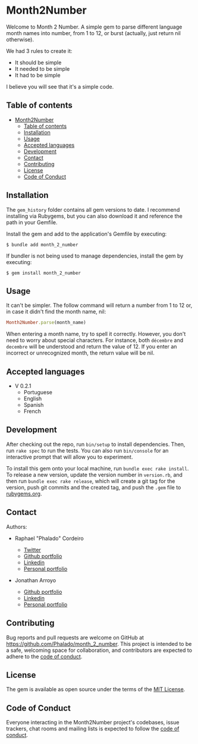 # Month2Number

Welcome to Month 2 Number. A simple gem to parse different language month names into number, from 1 to 12, or burst (actually, just return nil otherwise).

We had 3 rules to create it:

- It should be simple
- It needed to be simple
- It had to be simple

I believe you will see that it's a simple code.


## Table of contents

- [Month2Number](#month2number)
  - [Table of contents](#table-of-contents)
  - [Installation](#installation)
  - [Usage](#usage)
  - [Accepted languages](#accepted-languages)
  - [Development](#development)
  - [Contact](#contact)
  - [Contributing](#contributing)
  - [License](#license)
  - [Code of Conduct](#code-of-conduct)


## Installation

The `gem_history` folder contains all gem versions to date. I recommend installing via Rubygems, but you can also download it and reference the path in your Gemfile.

Install the gem and add to the application's Gemfile by executing:

    $ bundle add month_2_number

If bundler is not being used to manage dependencies, install the gem by executing:

    $ gem install month_2_number

## Usage

It can't be simpler. The follow command will return a number from 1 to 12 or, in case it didn't find the month name, nil:

```ruby
Month2Number.parse(month_name)
```

When entering a month name, try to spell it correctly. However, you don't need to worry about special characters. For instance, both `décembre` and `decembre` will be understood and return the value of 12. If you enter an incorrect or unrecognized month, the return value will be nil.


## Accepted languages

- V 0.2.1
  - Portuguese
  - English
  - Spanish
  - French

## Development

After checking out the repo, run `bin/setup` to install dependencies. Then, run `rake spec` to run the tests. You can also run `bin/console` for an interactive prompt that will allow you to experiment.

To install this gem onto your local machine, run `bundle exec rake install`. To release a new version, update the version number in `version.rb`, and then run `bundle exec rake release`, which will create a git tag for the version, push git commits and the created tag, and push the `.gem` file to [rubygems.org](https://rubygems.org).

## Contact

Authors: 

- Raphael "Phalado" Cordeiro
  - [Twitter][rapha-twitter]
  - [Github portfolio][rapha-github]
  - [Linkedin][rapha-linkedin]
  - [Personal portfolio][rapha-personal]

- Jonathan Arroyo
  - [Github portfolio][jonny-github]
  - [Linkedin][jonny-linkedin]
  - [Personal portfolio][jonny-personal]

## Contributing

Bug reports and pull requests are welcome on GitHub at https://github.com/Phalado/month_2_number. This project is intended to be a safe, welcoming space for collaboration, and contributors are expected to adhere to the [code of conduct](https://github.com/Phalado/month_2_number/blob/master/CODE_OF_CONDUCT.md).

## License

The gem is available as open source under the terms of the [MIT License](https://opensource.org/licenses/MIT).

## Code of Conduct

Everyone interacting in the Month2Number project's codebases, issue trackers, chat rooms and mailing lists is expected to follow the [code of conduct](https://github.com/[USERNAME]/month_2_number/blob/master/CODE_OF_CONDUCT.md).


[rubygems-month-2-number]: https://rubygems.org/gems/month_2_number

[rapha-github]: https://github.com/phalado
[rapha-twitter]: https://twitter.com/phalado
[rapha-linkedin]: https://www.linkedin.com/in/raphael-cordeiro/
[rapha-personal]: https://www.phalado.tech/

[jonny-github]: https://github.com/jeas560
[jonny-linkedin]: https://www.linkedin.com/in/jonathan-esteban-arroyo-silva
[jonny-personal]: https://jeas560.github.io/
